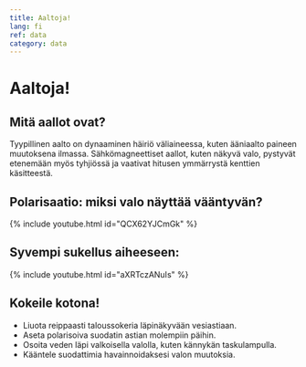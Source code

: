 ```yaml
---
title: Aaltoja!
lang: fi
ref: data
category: data
---
```


# Aaltoja!

## Mitä aallot ovat?

Tyypillinen aalto on dynaaminen häiriö väliaineessa, kuten ääniaalto paineen muutoksena ilmassa. Sähkömagneettiset aallot, kuten näkyvä valo, pystyvät etenemään myös tyhjiössä ja vaativat hitusen ymmärrystä kenttien käsitteestä.


## Polarisaatio: miksi valo näyttää vääntyvän?


{% include youtube.html id="QCX62YJCmGk" %}


## Syvempi sukellus aiheeseen:


{% include youtube.html id="aXRTczANuIs" %}


## Kokeile kotona!
- Liuota reippaasti taloussokeria läpinäkyvään vesiastiaan.
- Aseta polarisoiva suodatin astian molempiin päihin.
- Osoita veden läpi valkoisella valolla, kuten kännykän taskulampulla.
- Kääntele suodattimia havainnoidaksesi valon muutoksia.
